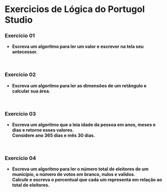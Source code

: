 # Exercicios de Lógica do Portugol Studio
<h3><strong>Exercício 01</strong></h3>
<ul>
  <li><strong>Escreva um algoritmo para ler um valor e escrever na tela seu antecessor.</strong></li>
</ul><br>
<h3><strong>Exercício 02</strong></h3>
<ul>
  <li><strong>Escreva um algoritmo para ler as dimensões de um retângulo e calcular sua área.</strong></li>
</ul><br>
<h3><strong>Exercício 03</strong></h3>
<ul>
  <li><strong>Escreva um algoritmo que a leia idade da pessoa em anos, meses e dias e retorne esses valores.<br>Considere ano 365 dias e mês 30 dias.</strong></li>
</ul><br>
<h3><strong>Exercício 04</strong></h3>
<ul>
  <li><strong>Escreva um algoritmo para ler o número total de eleitores de um município, o número de votos em branco, nulos e validos.
    <br>Calcule e escreva o percentual que cada um representa em relação ao total de eleitores.</strong></li>
</ul><br>
